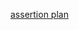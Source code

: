 [assertion plan](https://docs.google.com/spreadsheets/d/1XzA0e3VlP8HFxD8m4tssJ1OMARDo2JT_FsgR4F7PbuI/edit?gid=0#gid=0)
